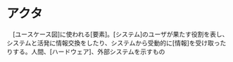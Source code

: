# アクタ
　[ユースケース図]に使われる[要素]。[システム]のユーザが果たす役割を表し、システムと活発に情報交換をしたり、システムから受動的に[情報]を受け取ったりする。人間、[ハードウェア]、外部システムを示すもの
